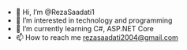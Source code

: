 - 👋 Hi, I’m @RezaSaadati1
- 👀 I’m interested in technology and programming
- 🌱 I’m currently learning C#, ASP.NET Core
- 📫 How to reach me rezasaadati2004@gmail.com

<!---
RezaSaadati1/RezaSaadati1 is a ✨ special ✨ repository because its `README.md` (this file) appears on your GitHub profile.
You can click the Preview link to take a look at your changes.
--->
